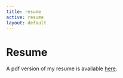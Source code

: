 ```yaml
---
title: resume
active: resume
layout: default
---
```


# Resume #

<p class="alert alert-info">A pdf version of my resume is available <a href="{{ site.baseurl}}/assets/downloads/Reese_Levine_Resume.pdf">here</a>.</p>
